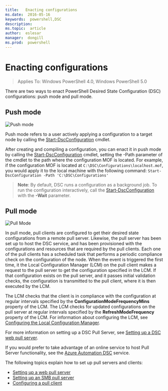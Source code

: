 ```yaml
---
title:   Enacting configurations
ms.date:  2016-05-16
keywords:  powershell,DSC
description:  
ms.topic:  article
author:  eslesar
manager:  dongill
ms.prod:  powershell
---
```


# Enacting configurations

>Applies To: Windows PowerShell 4.0, Windows PowerShell 5.0

There are two ways to enact PowerShell Desired State Configuration (DSC) configurations: push mode and pull mode.

## Push mode

![Push mode](images/Push.png "How push mode works")

Push mode refers to a user actively applying a configuration to a target node by calling the [Start-DscConfiguration](https://technet.microsoft.com/en-us/library/dn521623.aspx) cmdlet.

After creating and compiling a configuration, you can enact it in push mode by calling the [Start-DscConfiguration](https://technet.microsoft.com/en-us/library/dn521623.aspx) cmdlet, 
setting the -Path parameter of the cmdlet to the path where the configuration MOF is located. For example, if the configuration MOF is located at `C:\DSC\Configurations\localhost.mof`, 
you would apply it to the local machine with the following command: `Start-DscConfiguration -Path 'C:\DSC\Configurations'`

> __Note__: By default, DSC runs a configuration as a background job. To run the configuration interactively, call the 
>[Start-DscConfiguration](https://technet.microsoft.com/library/dn521623.aspx) with the __-Wait__ parameter.


## Pull mode

![Pull Mode](images/Pull.png "How pull mode works")

In pull mode, pull clients are configured to get their desired state configurations from a remote pull server. Likewise, the pull server has been set up to host the DSC service, and 
has been provisioned with the configurations and resources that are required by the pull clients. Each one of the pull clients has a scheduled task that performs a periodic compliance 
check on the configuration of the node. When the event is triggered the first time, it the Local Configuration Manager (LCM) on the pull client makes a request to the pull server to get the 
configuration specified in the LCM. If that configuration exists on the pull server, and it passes initial validation checks, the configuration is transmitted to the pull client, where it is then 
executed by the LCM.

The LCM checks that the client is in compliance with the configuration at regular intervals specified by the **ConfigurationModeFrequencyMins** property of the LCM. The LCM checks for updated
configurations on the pull server at regular intervals specified by the **RefreshModeFrequency** property of the LCM. For information about configuring the LCM, see 
[Configuring the Local Configuration Manager](metaConfig.md).

For more information on setting up a DSC Pull Server, see [Setting up a DSC web pull server](pullServer.md).

If you would prefer to take advantage of an online service to host Pull Server functionality, see the [Azure Automation DSC](https://azure.microsoft.com/en-us/documentation/articles/automation-dsc-overview/) service.

The following topics explain how to set up pull servers and clients:

- [Setting up a web pull server](pullServer.md)
- [Setting up an SMB pull server](pullServerSMB.md)
- [Configuring a pull client](pullClientConfigID.md)

